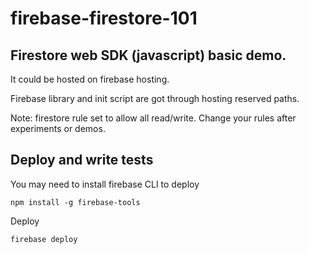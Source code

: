 # firebase-firestore-101

## Firestore web SDK (javascript) basic demo.

It could be hosted on firebase hosting.

Firebase library and init script are got through hosting reserved paths.

Note: firestore rule set to allow all read/write. Change your rules after experiments or demos.

## Deploy and write tests

You may need to install firebase CLI to deploy

    npm install -g firebase-tools

Deploy

    firebase deploy
